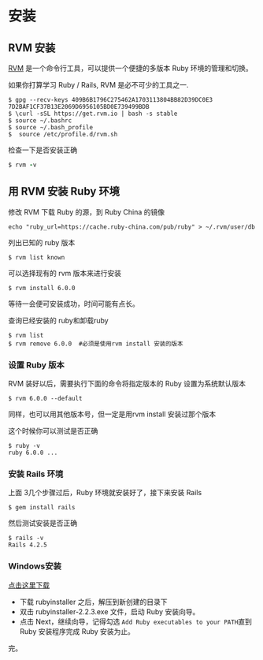 # 安装

## RVM 安装

[RVM](https://rvm.io/) 是一个命令行工具，可以提供一个便捷的多版本 Ruby 环境的管理和切换。

如果你打算学习 Ruby / Rails, RVM 是必不可少的工具之一.

```text
$ gpg --recv-keys 409B6B1796C275462A1703113804BB82D39DC0E3  7D2BAF1CF37B13E2069D6956105BD0E739499BDB
$ \curl -sSL https://get.rvm.io | bash -s stable
$ source ~/.bashrc
$ source ~/.bash_profile
$  source /etc/profile.d/rvm.sh
```

检查一下是否安装正确

```ruby
$ rvm -v
```

## 用 RVM 安装 Ruby 环境

修改 RVM 下载 Ruby 的源，到 Ruby China 的镜像

```text
echo "ruby_url=https://cache.ruby-china.com/pub/ruby" > ~/.rvm/user/db
```

列出已知的 ruby 版本

```text
$ rvm list known
```

可以选择现有的 rvm 版本来进行安装

```text
$ rvm install 6.0.0
```

等待一会便可安装成功，时间可能有点长。

查询已经安装的 ruby和卸载ruby

```text
$ rvm list
$ rvm remove 6.0.0  #必须是使用rvm install 安装的版本
```

### 设置 Ruby 版本 <a id="&#x6B65;&#x9AA4;3 &#xFF0D; &#x8BBE;&#x7F6E; Ruby &#x7248;&#x672C;"></a>

RVM 装好以后，需要执行下面的命令将指定版本的 Ruby 设置为系统默认版本

```text
$ rvm 6.0.0 --default
```

同样，也可以用其他版本号，但一定是用rvm install 安装过那个版本

这个时候你可以测试是否正确

```text
$ ruby -v
ruby 6.0.0 ...
```

### 安装 Rails 环境 <a id="&#x6B65;&#x9AA4;4 &#xFF0D; &#x5B89;&#x88C5; Rails &#x73AF;&#x5883;"></a>

上面 3几个步骤过后，Ruby 环境就安装好了，接下来安装 Rails

```text
$ gem install rails
```

然后测试安装是否正确

```text
$ rails -v
Rails 4.2.5
```

### Windows安装

[点击这里下载](https://rubyinstaller.org/downloads/)

* 下载 rubyinstaller 之后，解压到新创建的目录下
* 双击 rubyinstaller-2.2.3.exe 文件，启动 Ruby 安装向导。
* 点击 Next，继续向导，记得勾选 `Add Ruby executables to your PATH`直到 Ruby 安装程序完成 Ruby 安装为止。

完。

